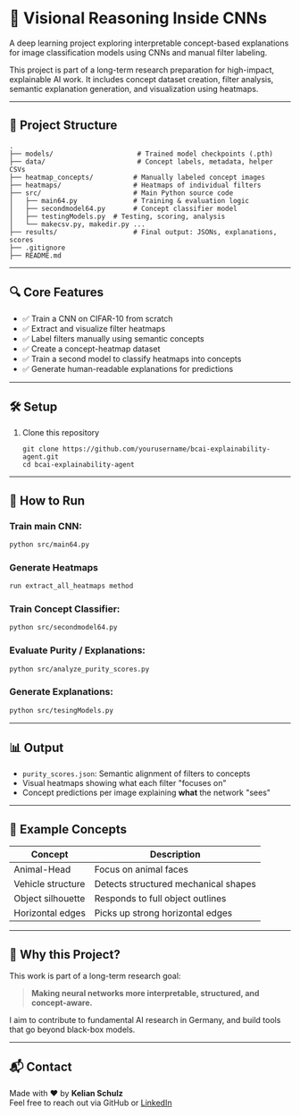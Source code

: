# 🧠 Visional Reasoning Inside CNNs
A deep learning project exploring interpretable concept-based explanations for image classification models using CNNs and manual filter labeling.

This project is part of a long-term research preparation for high-impact, explainable AI work. It includes concept dataset creation, filter analysis, semantic explanation generation, and visualization using heatmaps.

---

## 📁 Project Structure

```
.
├── models/                     # Trained model checkpoints (.pth)
├── data/                       # Concept labels, metadata, helper CSVs
├── heatmap_concepts/          # Manually labeled concept images
├── heatmaps/                  # Heatmaps of individual filters
├── src/                       # Main Python source code
│   ├── main64.py              # Training & evaluation logic
│   ├── secondmodel64.py       # Concept classifier model
│   ├── testingModels.py  # Testing, scoring, analysis
│   └── makecsv.py, makedir.py ...
├── results/                   # Final output: JSONs, explanations, scores
├── .gitignore
├── README.md
```

---

## 🔍 Core Features

- ✅ Train a CNN on CIFAR-10 from scratch
- ✅ Extract and visualize filter heatmaps
- ✅ Label filters manually using semantic concepts
- ✅ Create a concept-heatmap dataset
- ✅ Train a second model to classify heatmaps into concepts
- ✅ Generate human-readable explanations for predictions

---

## 🛠️ Setup

1. Clone this repository  
   ```
   git clone https://github.com/yourusername/bcai-explainability-agent.git
   cd bcai-explainability-agent
   ```

---

## 🚀 How to Run

### Train main CNN:
```bash
python src/main64.py
```

### Generate Heatmaps
```bash
run extract_all_heatmaps method
```
### Train Concept Classifier:
```bash
python src/secondmodel64.py
```

### Evaluate Purity / Explanations:
```bash
python src/analyze_purity_scores.py
```
### Generate Explanations:
```bash
python src/tesingModels.py
```
---

## 📊 Output

- `purity_scores.json`: Semantic alignment of filters to concepts  
- Visual heatmaps showing what each filter "focuses on"  
- Concept predictions per image explaining **what** the network "sees"

---

## 🧪 Example Concepts

| Concept           | Description                            |
|-------------------|----------------------------------------|
| Animal-Head       | Focus on animal faces                  |
| Vehicle structure | Detects structured mechanical shapes   |
| Object silhouette | Responds to full object outlines       |
| Horizontal edges  | Picks up strong horizontal edges       |

---

## 🧠 Why this Project?

This work is part of a long-term research goal:  
> **Making neural networks more interpretable, structured, and concept-aware.**

I aim to contribute to fundamental AI research in Germany, and build tools that go beyond black-box models.

---

## 📬 Contact

Made with ❤️ by **Kelian Schulz**  
Feel free to reach out via GitHub or [LinkedIn](https://www.linkedin.com/in/kelian-schulz-956836335/)



